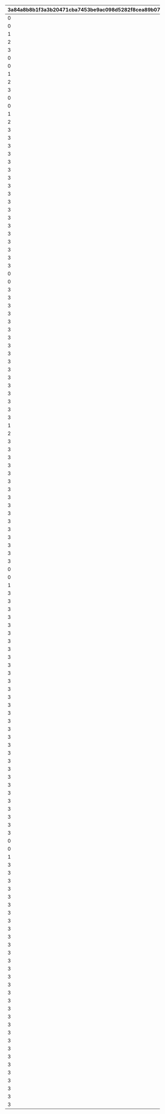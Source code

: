 |3a84a8b8b1f3a3b20471cba7453be9ac098d5282f8cea89b0785450a9332a1f3|8329b6d26157d01a5c1bcae18c436add55f13c7e6a1b2f90d5e64e273d7b67a2|b9cb39800262bfef065e1e1a452d4a7251551f2116c2e6236461492bcaf9b635|4da93cdb00b7f57522f1ed13d6c02444438558bf6f4cbe87fa699b1f739f402a|a6807b1ae11cc8298fe723ea7085d19e1685a7f9d3210ad6cd649dd84516d946|3cf68306988abc0a161aec28d65f7bc49bedd18ed12bc9902846ee03bdbefc74|1826136564efb804d60a77cb5c764d5aa29f05639180f49a30971b61ed2d3664|
| --- | --- | --- | --- | --- | --- | --- |
|0|2018/12/25 4:59:59|1|400|0|2018/12/24 5:00:00|70000|
|0|2018/12/26 4:59:59|2|401|0|2018/12/25 5:00:00|70000|
|1|0|3|410|0|0|70001|
|2|0|4|411|0|0|70001|
|3|0|5|412|0|0|70001|
|0|2019/12/25 4:59:59|6|400|0|2019/12/24 5:00:00|70002|
|0|2019/12/26 4:59:59|7|401|0|2019/12/25 5:00:00|70002|
|1|0|8|413|0|0|70003|
|2|0|9|414|0|0|70003|
|3|0|10|415|0|0|70003|
|0|2020/12/25 4:59:59|21|400|0|2020/12/24 5:00:00|70004|
|0|2020/12/26 4:59:59|22|401|0|2020/12/25 5:00:00|70004|
|1|0|23|416|0|0|70005|
|2|0|24|417|0|0|70005|
|3|0|25|418|0|0|70005|
|3|2021/01/31 4:59:59|26|9002001|0|2021/01/30 5:00:00|80004|
|3|2021/02/01 4:59:59|27|9002002|0|2021/01/31 5:00:00|80004|
|3|2021/02/02 4:59:59|28|9002003|0|2021/02/01 5:00:00|80004|
|3|2021/02/03 4:59:59|29|9002004|0|2021/02/02 5:00:00|80004|
|3|2021/02/04 4:59:59|30|9002005|0|2021/02/03 5:00:00|80004|
|3|2021/02/05 4:59:59|31|9002006|0|2021/02/04 5:00:00|80004|
|3|2021/02/06 4:59:59|32|9002007|0|2021/02/05 5:00:00|80004|
|3|2021/02/07 4:59:59|33|9002008|0|2021/02/06 5:00:00|80004|
|3|2021/02/08 4:59:59|34|9002009|0|2021/02/07 5:00:00|80004|
|3|2021/02/09 4:59:59|35|9002010|0|2021/02/08 5:00:00|80004|
|3|2021/02/10 4:59:59|36|9002011|0|2021/02/09 5:00:00|80004|
|3|2021/02/11 4:59:59|37|9002012|0|2021/02/10 5:00:00|80004|
|3|2021/02/12 4:59:59|38|9002013|0|2021/02/11 5:00:00|80004|
|3|2021/02/13 4:59:59|39|9002014|0|2021/02/12 5:00:00|80004|
|3|2021/02/14 4:59:59|40|9002015|0|2021/02/13 5:00:00|80004|
|3|2021/02/15 4:59:59|41|9002016|0|2021/02/14 5:00:00|80004|
|3|2021/02/16 4:59:59|42|9002017|1|2021/02/15 5:00:00|80004|
|0|2021/12/25 4:59:59|43|400|0|2021/12/24 5:00:00|70006|
|0|2021/12/26 4:59:59|44|401|0|2021/12/25 5:00:00|70006|
|3|2022/01/31 4:59:59|45|9004001|0|2022/01/30 5:00:00|80006|
|3|2022/02/01 4:59:59|46|9004002|0|2022/01/31 5:00:00|80006|
|3|2022/02/02 4:59:59|47|9004003|0|2022/02/01 5:00:00|80006|
|3|2022/02/03 4:59:59|48|9004004|0|2022/02/02 5:00:00|80006|
|3|2022/02/04 4:59:59|49|9004005|0|2022/02/03 5:00:00|80006|
|3|2022/02/05 4:59:59|50|9004006|0|2022/02/04 5:00:00|80006|
|3|2022/02/06 4:59:59|51|9004007|0|2022/02/05 5:00:00|80006|
|3|2022/02/07 4:59:59|52|9004008|0|2022/02/06 5:00:00|80006|
|3|2022/02/08 4:59:59|53|9004009|0|2022/02/07 5:00:00|80006|
|3|2022/02/09 4:59:59|54|9004010|0|2022/02/08 5:00:00|80006|
|3|2022/02/10 4:59:59|55|9004011|0|2022/02/09 5:00:00|80006|
|3|2022/02/11 4:59:59|56|9004012|0|2022/02/10 5:00:00|80006|
|3|2022/02/12 4:59:59|57|9004013|0|2022/02/11 5:00:00|80006|
|3|2022/02/13 4:59:59|58|9004014|0|2022/02/12 5:00:00|80006|
|3|2022/02/14 4:59:59|59|9004015|0|2022/02/13 5:00:00|80006|
|3|2022/02/15 4:59:59|60|9004016|0|2022/02/14 5:00:00|80006|
|3|2022/02/16 4:59:59|61|9004017|1|2022/02/15 5:00:00|80006|
|1|0|62|436|0|0|70007|
|2|0|63|437|0|0|70007|
|3|0|64|438|0|0|70007|
|3|2022/08/02 4:59:59|65|9005001|0|2022/08/01 5:00:00|80007|
|3|2022/08/03 4:59:59|66|9005002|0|2022/08/02 5:00:00|80007|
|3|2022/08/04 4:59:59|67|9005003|0|2022/08/03 5:00:00|80007|
|3|2022/08/05 4:59:59|68|9005004|0|2022/08/04 5:00:00|80007|
|3|2022/08/06 4:59:59|69|9005005|0|2022/08/05 5:00:00|80007|
|3|2022/08/07 4:59:59|70|9005006|0|2022/08/06 5:00:00|80007|
|3|2022/08/08 4:59:59|71|9005007|0|2022/08/07 5:00:00|80007|
|3|2022/08/09 4:59:59|72|9005008|0|2022/08/08 5:00:00|80007|
|3|2022/08/10 4:59:59|73|9005009|0|2022/08/09 5:00:00|80007|
|3|2022/08/11 4:59:59|74|9005010|0|2022/08/10 5:00:00|80007|
|3|2022/08/12 4:59:59|75|9005011|0|2022/08/11 5:00:00|80007|
|3|2022/08/13 4:59:59|76|9005012|0|2022/08/12 5:00:00|80007|
|3|2022/08/14 4:59:59|77|9005013|0|2022/08/13 5:00:00|80007|
|3|2022/08/15 4:59:59|78|9005014|0|2022/08/14 5:00:00|80007|
|3|2022/08/16 4:59:59|79|9005015|1|2022/08/15 5:00:00|80007|
|0|2022/12/25 4:59:59|80|400|0|2022/12/24 5:00:00|70008|
|0|2022/12/26 4:59:59|81|401|0|2022/12/25 5:00:00|70008|
|1|0|82|439|0|0|70009|
|3|2023/02/01 4:59:59|83|9006001|0|2023/01/31 5:00:00|80008|
|3|2023/02/02 4:59:59|84|9006002|0|2023/02/01 5:00:00|80008|
|3|2023/02/03 4:59:59|85|9006003|0|2023/02/02 5:00:00|80008|
|3|2023/02/04 4:59:59|86|9006004|0|2023/02/03 5:00:00|80008|
|3|2023/02/05 4:59:59|87|9006005|0|2023/02/04 5:00:00|80008|
|3|2023/02/06 4:59:59|88|9006006|0|2023/02/05 5:00:00|80008|
|3|2023/02/07 4:59:59|89|9006007|0|2023/02/06 5:00:00|80008|
|3|2023/02/08 4:59:59|90|9006008|0|2023/02/07 5:00:00|80008|
|3|2023/02/09 4:59:59|91|9006009|0|2023/02/08 5:00:00|80008|
|3|2023/02/10 4:59:59|92|9006010|0|2023/02/09 5:00:00|80008|
|3|2023/02/11 4:59:59|93|9006011|0|2023/02/10 5:00:00|80008|
|3|2023/02/12 4:59:59|94|9006012|0|2023/02/11 5:00:00|80008|
|3|2023/02/13 4:59:59|95|9006013|0|2023/02/12 5:00:00|80008|
|3|2023/02/14 4:59:59|96|9006014|0|2023/02/13 5:00:00|80008|
|3|2023/02/15 4:59:59|97|9006015|0|2023/02/14 5:00:00|80008|
|3|2023/02/16 4:59:59|98|9006016|1|2023/02/15 5:00:00|80008|
|3|2023/08/02 4:59:59|99|9007001|0|2023/08/01 5:00:00|80009|
|3|2023/08/03 4:59:59|100|9007002|0|2023/08/02 5:00:00|80009|
|3|2023/08/04 4:59:59|101|9007003|0|2023/08/03 5:00:00|80009|
|3|2023/08/05 4:59:59|102|9007004|0|2023/08/04 5:00:00|80009|
|3|2023/08/06 4:59:59|103|9007005|0|2023/08/05 5:00:00|80009|
|3|2023/08/07 4:59:59|104|9007006|0|2023/08/06 5:00:00|80009|
|3|2023/08/08 4:59:59|105|9007007|0|2023/08/07 5:00:00|80009|
|3|2023/08/09 4:59:59|106|9007008|0|2023/08/08 5:00:00|80009|
|3|2023/08/10 4:59:59|107|9007009|0|2023/08/09 5:00:00|80009|
|3|2023/08/11 4:59:59|108|9007010|0|2023/08/10 5:00:00|80009|
|3|2023/08/12 4:59:59|109|9007011|0|2023/08/11 5:00:00|80009|
|3|2023/08/13 4:59:59|110|9007012|0|2023/08/12 5:00:00|80009|
|3|2023/08/14 4:59:59|111|9007013|0|2023/08/13 5:00:00|80009|
|3|2023/08/15 4:59:59|112|9007014|0|2023/08/14 5:00:00|80009|
|3|2023/08/16 4:59:59|113|9007015|1|2023/08/15 5:00:00|80009|
|0|2023/12/25 4:59:59|114|400|0|2023/12/24 5:00:00|70010|
|0|2023/12/26 4:59:59|115|401|0|2023/12/25 5:00:00|70012|
|1|0|116|440|0|0|70011|
|3|2024/02/01 4:59:59|117|9008001|0|2024/01/31 5:00:00|80010|
|3|2024/02/02 4:59:59|118|9008002|0|2024/02/01 5:00:00|80010|
|3|2024/02/03 4:59:59|119|9008003|0|2024/02/02 5:00:00|80010|
|3|2024/02/04 4:59:59|120|9008004|0|2024/02/03 5:00:00|80010|
|3|2024/02/05 4:59:59|121|9008005|0|2024/02/04 5:00:00|80010|
|3|2024/02/06 4:59:59|122|9008006|0|2024/02/05 5:00:00|80010|
|3|2024/02/07 4:59:59|123|9008007|0|2024/02/06 5:00:00|80010|
|3|2024/02/08 4:59:59|124|9008008|0|2024/02/07 5:00:00|80010|
|3|2024/02/09 4:59:59|125|9008009|0|2024/02/08 5:00:00|80010|
|3|2024/02/10 4:59:59|126|9008010|0|2024/02/09 5:00:00|80010|
|3|2024/02/11 4:59:59|127|9008011|0|2024/02/10 5:00:00|80010|
|3|2024/02/12 4:59:59|128|9008012|1|2024/02/11 5:00:00|80010|
|3|2024/02/13 4:59:59|129|9008013|1|2024/02/12 5:00:00|80010|
|3|2024/02/14 4:59:59|130|9008014|1|2024/02/13 5:00:00|80010|
|3|2024/02/15 4:59:59|131|9008015|1|2024/02/14 5:00:00|80010|
|3|2024/02/16 4:59:59|132|9008016|1|2024/02/15 5:00:00|80010|
|3|2024/08/02 4:59:59|133|9009001|0|2024/08/01 5:00:00|80011|
|3|2024/08/03 4:59:59|134|9009002|0|2024/08/02 5:00:00|80011|
|3|2024/08/04 4:59:59|135|9009003|0|2024/08/03 5:00:00|80011|
|3|2024/08/05 4:59:59|136|9009004|0|2024/08/04 5:00:00|80011|
|3|2024/08/06 4:59:59|137|9009005|0|2024/08/05 5:00:00|80011|
|3|2024/08/07 4:59:59|138|9009006|0|2024/08/06 5:00:00|80011|
|3|2024/08/08 4:59:59|139|9009007|0|2024/08/07 5:00:00|80011|
|3|2024/08/09 4:59:59|140|9009008|0|2024/08/08 5:00:00|80011|
|3|2024/08/10 4:59:59|141|9009009|0|2024/08/09 5:00:00|80011|
|3|2024/08/11 4:59:59|142|9009010|0|2024/08/10 5:00:00|80011|
|3|2024/08/12 4:59:59|143|9009011|0|2024/08/11 5:00:00|80011|
|3|2024/08/13 4:59:59|144|9009012|0|2024/08/12 5:00:00|80011|
|3|2024/08/14 4:59:59|145|9009013|0|2024/08/13 5:00:00|80011|
|3|2024/08/15 4:59:59|146|9009014|0|2024/08/14 5:00:00|80011|
|3|2024/08/16 4:59:59|147|9009015|1|2024/08/15 5:00:00|80011|